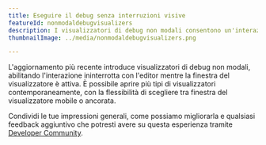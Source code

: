 ```yaml
---
title: Eseguire il debug senza interruzioni visive
featureId: nonmodaldebugvisualizers
description: I visualizzatori di debug non modali consentono un'interazione simultanea e senza interruzioni nell'editor durante il debug.
thumbnailImage: ../media/nonmodaldebugvisualizers.png

---
```



L'aggiornamento più recente introduce visualizzatori di debug non modali, abilitando l'interazione ininterrotta con l'editor mentre la finestra del visualizzatore è attiva. È possibile aprire più tipi di visualizzatori contemporaneamente, con la flessibilità di scegliere tra finestra del visualizzatore mobile o ancorata.

Condividi le tue impressioni generali, come possiamo migliorarla e qualsiasi feedback aggiuntivo che potresti avere su questa esperienza tramite [Developer Community](https://developercommunity.visualstudio.com/VisualStudio).


